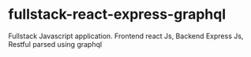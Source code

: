 # fullstack-react-express-graphql
Fullstack Javascript application. Frontend react Js, Backend Express Js, Restful parsed using graphql

